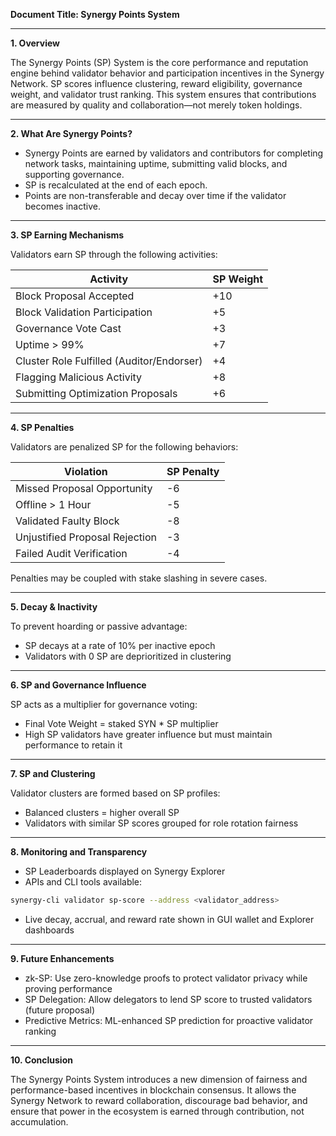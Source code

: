 **Document Title: Synergy Points System**

---

**1. Overview**

The Synergy Points (SP) System is the core performance and reputation engine behind validator behavior and participation incentives in the Synergy Network. SP scores influence clustering, reward eligibility, governance weight, and validator trust ranking. This system ensures that contributions are measured by quality and collaboration—not merely token holdings.

---

**2. What Are Synergy Points?**

* Synergy Points are earned by validators and contributors for completing network tasks, maintaining uptime, submitting valid blocks, and supporting governance.
* SP is recalculated at the end of each epoch.
* Points are non-transferable and decay over time if the validator becomes inactive.

---

**3. SP Earning Mechanisms**

Validators earn SP through the following activities:

| Activity                                  | SP Weight |
| ----------------------------------------- | --------- |
| Block Proposal Accepted                   | +10       |
| Block Validation Participation            | +5        |
| Governance Vote Cast                      | +3        |
| Uptime > 99%                              | +7        |
| Cluster Role Fulfilled (Auditor/Endorser) | +4        |
| Flagging Malicious Activity               | +8        |
| Submitting Optimization Proposals         | +6        |

---

**4. SP Penalties**

Validators are penalized SP for the following behaviors:

| Violation                      | SP Penalty |
| ------------------------------ | ---------- |
| Missed Proposal Opportunity    | -6         |
| Offline > 1 Hour               | -5         |
| Validated Faulty Block         | -8         |
| Unjustified Proposal Rejection | -3         |
| Failed Audit Verification      | -4         |

Penalties may be coupled with stake slashing in severe cases.

---

**5. Decay & Inactivity**

To prevent hoarding or passive advantage:

* SP decays at a rate of 10% per inactive epoch
* Validators with 0 SP are deprioritized in clustering

---

**6. SP and Governance Influence**

SP acts as a multiplier for governance voting:

* Final Vote Weight = staked SYN \* SP multiplier
* High SP validators have greater influence but must maintain performance to retain it

---

**7. SP and Clustering**

Validator clusters are formed based on SP profiles:

* Balanced clusters = higher overall SP
* Validators with similar SP scores grouped for role rotation fairness

---

**8. Monitoring and Transparency**

* SP Leaderboards displayed on Synergy Explorer
* APIs and CLI tools available:

```bash
synergy-cli validator sp-score --address <validator_address>
```

* Live decay, accrual, and reward rate shown in GUI wallet and Explorer dashboards

---

**9. Future Enhancements**

* zk-SP: Use zero-knowledge proofs to protect validator privacy while proving performance
* SP Delegation: Allow delegators to lend SP score to trusted validators (future proposal)
* Predictive Metrics: ML-enhanced SP prediction for proactive validator ranking

---

**10. Conclusion**

The Synergy Points System introduces a new dimension of fairness and performance-based incentives in blockchain consensus. It allows the Synergy Network to reward collaboration, discourage bad behavior, and ensure that power in the ecosystem is earned through contribution, not accumulation.
